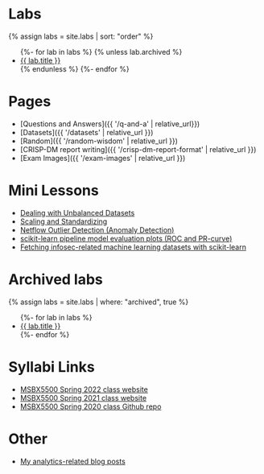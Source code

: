 ---
---

# Labs

{% assign labs = site.labs | sort: "order"  %}
<ul>
{%- for lab in labs %}
{% unless lab.archived %}
<li>
<a href='{{ lab.url | relative_url }}'>{{ lab.title }}</a>
</li>
{% endunless %}
{%- endfor %}
</ul>


# Pages

* [Questions and Answers]({{ '/q-and-a' | relative_url}})
* [Datasets]({{ '/datasets' | relative_url }})
* [Random]({{ '/random-wisdom' | relative_url }})
* [CRISP-DM report writing]({{ '/crisp-dm-report-format' | relative_url }})
* [Exam Images]({{ '/exam-images' | relative_url }})

# Mini Lessons

* [Dealing with Unbalanced Datasets](https://colab.research.google.com/drive/1kUWUFGhZVpoPS7nVVJowl0md49wKP48i?usp=sharing)
* [Scaling and Standardizing](https://colab.research.google.com/drive/1Km5p17IZ_aCOCMe4WqQTKcdvMwrvfLEi?usp=sharing)
* [Netflow Outlier Detection (Anomaly Detection)](https://nbviewer.org/github/deargle-classes/security-analytics-assignments/blob/main/notebooks/anomaly-detection.ipynb)
* [scikit-learn pipeline model evaluation plots (ROC and PR-curve)](https://github.com/deargle/deargle.github.io/blob/master/notebooks/ml_model_evaluation.ipynb)
* [Fetching infosec-related machine learning datasets with scikit-learn](https://github.com/deargle/deargle.github.io/blob/master/notebooks/ml_datasets_examples.ipynb)

# Archived labs
{% assign labs = site.labs | where: "archived", true %}
<ul>
{%- for lab in labs %}
<li>
<a href='{{ lab.url | relative_url }}'>{{ lab.title }}</a>
</li>
{%- endfor %}
</ul>

# Syllabi Links

- [MSBX5500 Spring 2022 class website](https://classes.daveeargle.com/msbx5500-spring-2022/)
- [MSBX5500 Spring 2021 class website](https://classes.daveeargle.com/msbx5500-spring-2021/)
- [MSBX5500 Spring 2020 class Github repo](https://github.com/deargle-classes/msbx5500-spring-2020)

# Other
* [My analytics-related blog posts](https://daveeargle.com/tags#analytics)
